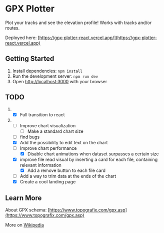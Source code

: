 # GPX Plotter

Plot your tracks and see the elevation profile! 
Works with tracks and/or routes.

Deployed here: [https://gpx-plotter-react.vercel.app/](https://gpx-plotter-react.vercel.app)

## Getting Started

1) Install dependencies: `npm install`
2) Run the development server: `npm run dev`
3) Open [http://localhost:3000](http://localhost:3000) with your browser

## TODO

1) - [x] Full transition to react
2) - [ ] Improve chart visualization
      - [ ] Make a standard chart size
   - [ ] find bugs
   - [x] Add the possibility to edit text on the chart
   - [ ] Improve chart performance
      - [x] Disable chart animations when dataset surpasses a certain size
   - [x] improve file read visual by inserting a card for each file, containing relevant information
      - [x] Add a remove button to each file card
   - [ ] Add a way to trim data at the ends of the chart
   - [x] Create a cool landing page

## Learn More

About GPX schema: [https://www.topografix.com/gpx.asp](https://www.topografix.com/gpx.asp)

More on [Wikipedia](https://en.wikipedia.org/wiki/GPS_Exchange_Format)
